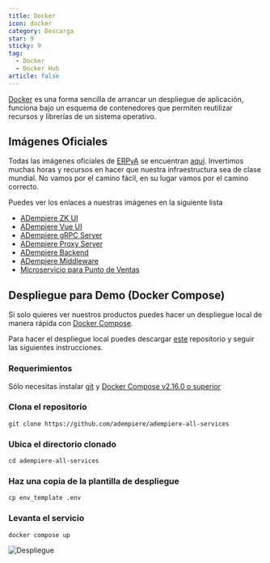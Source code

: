 ```yaml
---
title: Docker
icon: docker
category: Descarga
star: 9
sticky: 9
tag:
  - Docker
  - Docker Hub
article: false
---
```


[Docker](https://www.docker.com/) es una forma sencilla de arrancar un despliegue de aplicación, funciona bajo un esquema de contenedores que permiten reutilizar recursos y librerías de un sistema operativo.

## Imágenes Oficiales

Todas las imágenes oficiales de [ERPyA](https://erpya.com/) se encuentran [aquí](https://hub.docker.com/u/erpya). Invertimos muchas horas y recursos en hacer que nuestra infraestructura sea de clase mundial. No vamos por el camino fácil, en su lugar vamos por el camino correcto.

Puedes ver los enlaces a nuestras imágenes en la siguiente lista

- [ADempiere ZK UI](https://hub.docker.com/r/erpya/adempiere-zk-ui)
- [ADempiere Vue UI](https://hub.docker.com/r/erpya/adempiere-vue)
- [ADempiere gRPC Server](https://hub.docker.com/r/erpya/adempiere-grpc-server)
- [ADempiere Proxy Server](https://hub.docker.com/r/erpya/proxy-adempiere-api)
- [ADempiere Backend](https://hub.docker.com/r/erpya/backend)
- [ADempiere Middleware](https://hub.docker.com/r/erpya/adempiere-middleware)
- [Microservicio para Punto de Ventas](https://hub.docker.com/r/erpya/ms-point-of-sales-rs)

## Despliegue para Demo (Docker Compose)

Si solo quieres ver nuestros productos puedes hacer un despliegue local de manera rápida con [Docker Compose](https://docs.docker.com/compose/).

Para hacer el despliegue local puedes descargar [este](https://github.com/erpya/adempiere-all-services) repositorio y seguir las siguientes instrucciones.

### Requerimientos

Sólo necesitas instalar [git](https://git-scm.com/downloads) y [Docker Compose v2.16.0 o superior](https://docs.docker.com/compose/install/linux/)

### Clona el repositorio

```
git clone https://github.com/adempiere/adempiere-all-services
```

### Ubica el directorio clonado

```
cd adempiere-all-services
```

### Haz una copia de la plantilla de despliegue

```
cp env_template .env
```

### Levanta el servicio

```
docker compose up
```

![Despliegue](https://github.com/erpya/adempiere-all-services/blob/main/docs/ADempiere_All_Services_Vue.gif)
